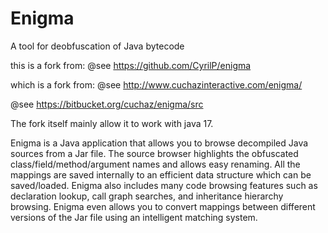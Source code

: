 # Enigma


A tool for deobfuscation of Java bytecode

this is a fork from:
@see https://github.com/CyrilP/enigma

which is a fork from: 
@see http://www.cuchazinteractive.com/enigma/

@see https://bitbucket.org/cuchaz/enigma/src

The fork itself mainly allow it to work with java 17.

Enigma is a Java application that allows you to browse decompiled Java sources from a Jar file. 
The source browser highlights the obfuscated class/field/method/argument names and allows easy renaming. 
All the mappings are saved internally to an efficient data structure which can be saved/loaded. 
Enigma also includes many code browsing features such as declaration lookup, call graph searches, and inheritance hierarchy browsing.
Enigma even allows you to convert mappings between different versions of the Jar file using an intelligent matching system. 
